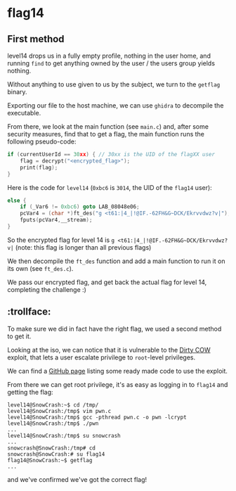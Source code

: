 # flag14

## First method

level14 drops us in a fully empty profile, nothing in the user home, and running `find` to get anything owned by the user / the users group yields nothing.

Without anything to use given to us by the subject, we turn to the `getflag` binary.

Exporting our file to the host machine, we can use `ghidra` to decompile the executable.

From there, we look at the main function (see `main.c`) and, after some security measures, find that to get a flag, the main function runs the following pseudo-code:
```c
if (currentUserId == 30xx) { // 30xx is the UID of the flagXX user
    flag = decrypt("<encrypted_flag>");
    print(flag);
}
```

Here is the code for `level14` (`0xbc6` is `3014`, the UID of the `flag14` user):
```c
else {
    if (_Var6 != 0xbc6) goto LAB_08048e06;
    pcVar4 = (char *)ft_des("g <t61:|4_|!@IF.-62FH&G~DCK/Ekrvvdwz?v|");
    fputs(pcVar4,__stream);
}
```

So the encrypted flag for level 14 is `g <t61:|4_|!@IF.-62FH&G~DCK/Ekrvvdwz?v|` (note: this flag is longer than all previous flags)

We then decompile the `ft_des` function and add a main function to run it on its own (see `ft_des.c`).

We pass our encrypted flag, and get back the actual flag for level 14, completing the challenge :)

## :trollface:

To make sure we did in fact have the right flag, we used a second method to get it.

Looking at the iso, we can notice that it is vulnerable to the [Dirty COW](https://en.wikipedia.org/wiki/Dirty_COW) exploit, that lets a user escalate privilege to `root`-level privileges.

We can find a [GitHub page]((https://github.com/dirtycow/dirtycow.github.io/wiki/PoCs)) listing some ready made code to use the exploit.

From there we can get root privilege, it's as easy as logging in to `flag14` and getting the flag:

```
level14@SnowCrash:~$ cd /tmp/
level14@SnowCrash:/tmp$ vim pwn.c
level14@SnowCrash:/tmp$ gcc -pthread pwn.c -o pwn -lcrypt
level14@SnowCrash:/tmp$ ./pwn
...
level14@SnowCrash:/tmp$ su snowcrash
...
snowcrash@SnowCrash:/tmp# cd
snowcrash@SnowCrash:# su flag14
flag14@SnowCrash:~$ getflag
...
```
and we've confirmed we've got the correct flag!
